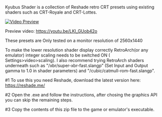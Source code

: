 Kyubus Shader is a collection of Reshade retro CRT presets using existing shaders such as CRT-Royale and CRT-Lottes.

[![Video Preview](https://i.postimg.cc/8cM7S7mN/thumb.png)](https://youtu.be/LKI_GUob42o)

Preview video: https://youtu.be/LKI_GUob42o

These presets are Only tested on a monitor resolution of 2560x1440

To make the lower resolution shader display correctly RetroArch(or any emulator) integer scaling needs to be switched ON ( Settings>video>scaling). I also recommend trying RetroArch shaders underneath such as "/xbr/super-xbr-fast.slangp" (Set Input and Output gamma to 1.0 in shader parameters) and "/cubic/catmull-rom-fast.slangp".

#1 To use this you need Reshade, download the latest version here: https://reshade.me/

#2 Open the .exe and follow the instructions, after chosing the graphics API you can skip the remaining steps.

#3 Copy the contents of this zip file to the game or emulator's executable.
